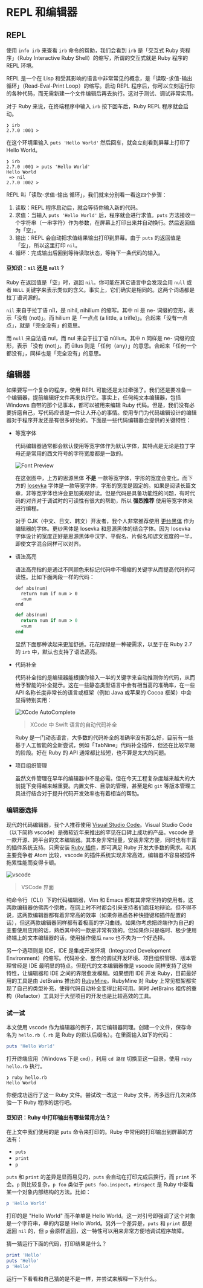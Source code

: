 # REPL 和编辑器

## REPL

使用 `info irb` 来查看 `irb` 命令的帮助，我们会看到 `irb` 是「交互式 Ruby 壳程序」（Ruby Interactive Ruby Shell）的缩写，所谓的交互式就是 Ruby 程序的 REPL 环境。

REPL 是一个在 Lisp 和受其影响的语言中非常常见的概念，是「读取-求值-输出 循环」（Read-Eval-Print Loop）的缩写。启动 REPL 程序后，你可以立刻运行你的各种代码，而无需新建一个文件编辑后再去执行。这对于测试、调试非常实用。

对于 Ruby 来说，在终端程序中输入 `irb` 按下回车后，Ruby REPL 程序就会启动。

```
❯ irb
2.7.0 :001 > 
```

在这个环境里输入 `puts 'Hello World'` 然后回车，就会立刻看到屏幕上打印了 Hello World。

```
❯ irb
2.7.0 :001 > puts 'Hello World'
Hello World
 => nil 
2.7.0 :002 > 
```

REPL 叫「读取-求值-输出 循环」，我们就来分别看一看这四个步骤：

1. 读取：REPL 程序启动后，就会等待你输入新的代码。
2. 求值：当输入 `puts 'Hello World'` 后，程序就会进行求值。`puts` 方法接收一个字符串（一串字符）作为参数，在屏幕上打印出来并自动换行。然后返回值为「空」。
3. 输出：REPL 会自动把求值结果输出打印到屏幕。由于 `puts` 的返回值是「空」，所以这里打印 `nil`。
4. 循环：完成输出后回到等待读取状态，等待下一条代码的输入。

#### 豆知识：`nil` 还是 `null`？

Ruby 在返回值是「空」时，返回 `nil`。你可能在其它语言中会发现会用 `null` 或者 `NULL` 关键字来表示类似的含义。事实上，它们确实是相同的。这两个词语都是拉丁语词源的。

`nil` 来自于拉丁语 nīl，是 nihil, nihilium 的缩写。其中 ni 是 ne- 词缀的变形，表示「没有 (not)」。而 hilium 是「一点点 (a little, a trifle)」。合起来「没有一点点」，就是「完全没有」的意思。

而 `null` 来自法语 nul，而 nul 来自于拉丁语 nūllus。其中 n 同样是 ne- 词缀的变形，表示「没有 (not)」。而 ūllus 则是「任何（any）」的意思。合起来「任何一个都没有」，同样也是「完全没有」的意思。

## 编辑器

如果要写一个复杂的程序，使用 REPL 可能还是太过牵强了。我们还是要准备一个编辑器，提前编辑好文件再来执行它。事实上，任何纯文本编辑器，包括 Windows 自带的那个记事本，都可以被用来编辑 Ruby 代码。但是，我们没有必要折磨自己，写代码应该是一件让人开心的事情。使用专门为代码编辑设计的编辑器对于程序开发还是有很多好处的。下面是一些代码编辑器会提供的关键特性：

- 等宽字体

  代码编辑器通常都会默认使用等宽字体作为默认字体，其特点是无论是拉丁字母还是常用的西文符号的字符宽度都是一致的。

  ![Font Preview](/assets/font-preview.png)

  在这张图中，上方的思源黑体 **不是** 一款等宽字体，字形的宽度会变化。而下方的 [Iosevka](https://github.com/be5invis/Iosevka/) 字体是一款等宽字体，字形的宽度是固定的。如果是阅读长篇文章，非等宽字体也许会更加美观好读。但是代码是具备功能性的问题，有时代码的对齐对于调试时的可读性有很大的帮助，所以 **强烈推荐** 使用等宽字体来进行编程。

  对于 CJK（中文、日文、韩文）开发者，我个人非常推荐使用 [更纱黑体](https://github.com/be5invis/Sarasa-Gothic) 作为编辑器的字体。更纱黑体是 Iosevka 和思源黑体的结合字体。因为 Iosevka 字体设计的宽度正好是思源黑体中汉字、平假名、片假名和谚文宽度的一半，即使文字混合同样可以对齐。

- 语法高亮

  语法高亮指的是通过不同颜色来标记代码中不塌缩的关键字从而提高代码的可读性。比如下面两段一样的代码：

  ```
  def abs(num)
    return num if num > 0
    -num
  end
  ```

  ```ruby
  def abs(num)
    return num if num > 0
    -num
  end
  ```

  显然下面那种读起来更加舒适。花花绿绿是一种硬需求，以至于在 Ruby 2.7 的 `irb` 中，默认也支持了语法高亮。

- 代码补全

  代码补全指的是编辑器能根据你输入一半的关键字来自动推测你的代码，从而给予智能的补全提示。这在一些静态类型语言中会有相当高的准确率，在一些 API 名称长度非常长的语言或框架（例如 Java 或苹果的 Cocoa 框架）中会显得特别实用：

  ![XCode AutoComplete](/assets/xcode-autocomplete.png)
  > XCode 中 Swift 语言的自动代码补全

  Ruby 是一门动态语言，大多数的代码补全的准确率没有那么好，目前有一些基于人工智能的全新尝试，例如「TabNine」代码补全插件，但还在比较早期的阶段。好在 Ruby 的 API 通常都比较短，也不算是太大的问题。

- 项目组织管理

  虽然文件管理在早年的编辑器中不是必需。但在今天工程复杂度越来越大的大前提下变得越来越重要。内置文件、目录的管理，甚至是和 `git` 等版本管理工具进行结合对于提升代码开发效率也有着相当的帮助。

### 编辑器选择

现代的代码编辑器，我个人推荐使用 [Visual Studio Code](https://code.visualstudio.com/)。Visual Studio Code（以下简称 vscode）是微软近年来推出的罕见在口碑上成功的产品。vscode 是一款开源、跨平台的文本编辑器。其本身非常轻量，安装非常方便，同时也有丰富的插件系统支持。只需安装 [Ruby 插件](https://marketplace.visualstudio.com/items?itemName=rebornix.Ruby)，即可满足 Ruby 开发大多数的需求。和其主要竞争者 Atom 比较，vscode 的插件系统实现非常高效，编辑器不容易被插件拖累性能而变得卡顿。

![vscode](/assets/vscode.png)
> VSCode 界面

纯命令行（CLI）下的代码编辑器，Vim 和 Emacs 都有其非常坚持的使用者。这两款编辑器仿佛两个宗教，在网上时不时都会引来支持者们疯狂地辩论。但不得不说，这两款编辑器都有着非常高的效率（如果你熟悉各种快捷键和插件配置的话），但这两款编辑器同样都有着极高的学习曲线。如果你考虑把终端作为自己的主要使用应用的话，熟悉其中的一款是非常有效的。但如果你只是临时、极少使用终端上的文本编辑器的话，使用操作傻瓜 `nano` 也不失为一个好选择。

另一个选项则是 IDE，IDE 是集成开发环境（Integrated Development Environment）的缩写。代码补全、整合的调试开发环境、项目组织管理、版本管理曾经是 IDE 最明显的特点。但现代的文本编辑器像是 vscode 同样支持了这些特性，让编辑器和 IDE 之间的界限愈发模糊。如果想用 IDE 开发 Ruby，目前最好用的工具是由 JetBrains 推出的 [RubyMine](https://www.jetbrains.com/ruby/)。RubyMine 对 Ruby 上常见框架都实现了自己的类型补充，使得代码自动补全变得比较可用。同时 JetBrains 祖传的重构（Refactor）工具对于大型项目的开发也是比较高效的工具。

### 试一试

本文使用 vscode 作为编辑器的例子，其它编辑器同理。创建一个文件，保存命名为 `hello.rb`（`.rb` 是 Ruby 的默认后缀名）。在里面输入如下的代码：

```ruby
puts 'Hello World'
```

打开终端应用（Windows 下是 `cmd`），利用 `cd 路径` 切换至这一目录，使用 `ruby hello.rb` 执行。

```
❯ ruby hello.rb 
Hello World
```

你便成功运行了这一 Ruby 文件。尝试改一改这一 Ruby 文件，再多运行几次来体验一下 Ruby 程序的运行吧。

#### 豆知识：Ruby 中打印输出有哪些常用方法？

在上文中我们使用的是 `puts` 命令来打印的。Ruby 中常用的打印输出到屏幕的方法有：

- `puts`
- `print`
- `p`

`puts` 和 `print` 的差异是显而易见的，`puts` 会自动在打印完成后换行，而 `print` 不会。`p` 则比较复杂，`p foo` 类似于 `puts foo.inspect`，`#inspect` 是 Ruby 中查看某一个对象内部结构的方法。比如：

```ruby
p 'Hello World'
```

打印的是 "Hello World" 而不单单是 Hello World。这一对引号即强调了这个对象是一个字符串，串的内容是 Hello World。另外一个差异是，`puts` 和 `print` 都是返回 `nil` 的，但 `p` 会原样返回，这一特性可以用来非常方便地调试程序故障。

猜一猜运行下面的代码，打印结果是什么？

```ruby
print 'Hello'
puts 'Hello'
p 'Hello'
```

运行一下看看和自己猜的是不是一样，并尝试来解释一下为什么。

